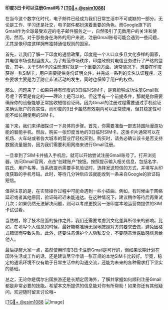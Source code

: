 **印度3日卡可以注册Gmail吗？[[TG💪+ @esim1088](https://t.me/s/esim1088)]**

在当今这个数字化时代，电子邮件已经成为我们日常生活中不可或缺的一部分。无论是工作、学习还是社交，电子邮件都扮演着重要的角色。而Google旗下的Gmail作为全球最受欢迎的电子邮件服务之一，自然吸引了无数用户的关注和使用。然而，对于那些身在海外的用户来说，注册Gmail账号可能会遇到一些问题，尤其是像印度这样拥有独特通信规则的国家。

首先，让我们了解一下印度的通信政策。印度是一个人口众多且文化多样的国家，其电信市场也相当庞大。为了规范市场秩序，印度政府对电信业务进行了严格的监管。其中，关于SIM卡的注册流程就是一个重要的方面。通常情况下，想要在印度获得一张SIM卡，用户需要提供身份证明文件，并完成一系列的实名认证程序。这些要求主要是为了防止非法活动的发生，同时也保障了用户的权益。

那么，问题来了：如果只持有印度的3日临时SIM卡，是否能够成功注册Gmail账号呢？答案是肯定的——理论上是可以的。但这里有一个前提条件，那就是你需要确保你的设备能够正常接收短信验证码。因为Gmail的注册过程需要通过手机验证来确认账户的真实性，而印度的3日卡虽然有效期内可以正常使用，但其稳定性可能不如长期使用的SIM卡。

接下来，我们来详细探讨一下具体的步骤。首先，你需要准备一部支持国际漫游功能的智能手机。然后，购买一张印度当地的3日临时SIM卡。这类卡片通常可以在机场、火车站或者各大城市的营业厅轻松买到。购买时，请务必确认该卡是否支持数据流量服务，因为我们需要利用网络来进行Gmail注册。

一旦拿到了SIM卡并插入手机后，就可以开始尝试注册Gmail账号了。打开浏览器，访问Gmail官网，点击“创建账户”按钮。按照提示输入相关信息，包括名字、姓氏、用户名等。当系统提示需要手机验证时，选择发送短信的方式，并填写从印度获取的手机号码。此时，等待几分钟后应该就能收到一条来自Google的验证码短信。

值得注意的是，在实际操作过程中可能会遇到一些小插曲。例如，有时候由于网络延迟或者其他原因，验证码迟迟未能送达。在这种情况下，建议稍作等待后再重试几次；如果仍然无法解决问题，则可以考虑更换另一张印度本地运营商提供的SIM卡试试看。

当然啦，除了技术层面的操作之外，我们还需要考虑到文化差异所带来的影响。比如，在填写个人信息的时候，最好能够准确无误地按照对方的要求去做，避免因格式错误而导致失败。此外，还要注意保护个人隐私安全，不要随意泄露敏感信息给他人。

最后提醒大家一点，虽然使用印度3日卡注册Gmail是可行的，但如果长期计划在国外生活或工作的话，还是建议尽早申请一张正规的本地SIM卡比较好。毕竟，稳定的通讯环境不仅有助于日常生活中的沟通交流，还能为未来的各种需求打下坚实的基础。

总之，无论你是偶尔出国旅游还是长期定居海外，了解并掌握如何顺利注册Gmail都是非常必要的技能。希望本文所提供的信息能对你有所帮助！如果你还有其他疑问，欢迎随时留言讨论哦~

[[TG💪+ @esim1088](https://t.me/s/esim1088) ![Image](https://i.postimg.cc/4NQfJmqS/Snipaste-2025-05-13-00-14-12.png)]